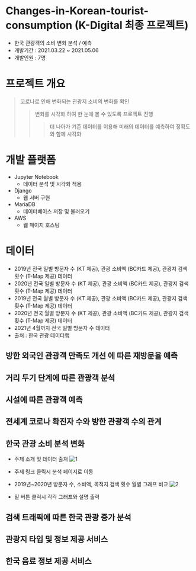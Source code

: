 # Changes-in-Korean-tourist-consumption (K-Digital 최종 프로젝트)
- 한국 관광객의 소비 변화 분석 / 예측
- 개발기간 : 2021.03.22 ~ 2021.05.06
- 개발인원 : 7명

# 프로젝트 개요
> 코로나로 인해 변화되는 관광지 소비의 변화를 확인
> > 변화를 시각화 하여 한 눈에 볼 수 있도록 프로젝트 진행
> > > 더 나아가 기존 데이터를 이용해 미래의 데이터를 예측하여 정확도와 함께 시각화

# 개발 플랫폼
- Jupyter Notebook
  -	데이터 분석 및 시각화 적용
- Django
  -	웹 서버 구현
- MariaDB
  -	데이터베이스 저장 및 불러오기
- AWS
  -	웹 페이지 호스팅

# 데이터
- 2019년 전국 일별 방문자 수 (KT 제공), 관광 소비액 (BC카드 제공), 관광지 검색 횟수 (T-Map 제공) 데이터
- 2020년 전국 일별 방문자 수 (KT 제공), 관광 소비액 (BC카드 제공), 관광지 검색 횟수 (T-Map 제공) 데이터
- 2019년 전국 월별 방문자 수 (KT 제공), 관광 소비액 (BC카드 제공), 관광지 검색 횟수 (T-Map 제공) 데이터
- 2020년 전국 월별 방문자 수 (KT 제공), 관광 소비액 (BC카드 제공), 관광지 검색 횟수 (T-Map 제공) 데이터
- 2021년 4월까지 전국 일별 방문자 수 데이터
- 출처 : 한국 관광 데이터랩

## 방한 외국인 관광객 만족도 개선 에 따른 재방문율 예측
## 거리 두기 단계에 따른 관광객 분석
## 시설에 따른 관광객 예측
## 전세계 코로나 확진자 수와 방한 관광객 수의 관계
## 한국 관광 소비 분석 변화
- 주제 소개 및 데이터 출처
![1](https://user-images.githubusercontent.com/62364849/124377909-8a41f080-dce9-11eb-9757-9b27912ba824.png)
- 주제 링크 클릭시 분석 페이지로 이동

- 2019년~2020년 방문자 수, 소비액, 목적지 검색 횟수 월별 그래프 비교
![2](https://user-images.githubusercontent.com/62364849/124377941-c5442400-dce9-11eb-8417-743eabeb0e40.png)
- 밑 버튼 클릭시 각각 그래프와 설명 출력

## 검색 트래픽에 따른 한국 관광 증가 분석
## 관광지 타입 및 정보 제공 서비스
## 한국 음료 정보 제공 서비스
